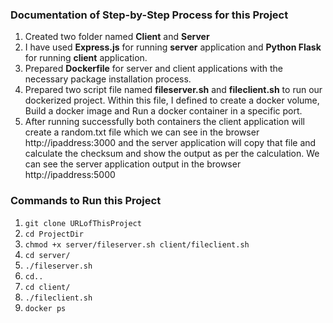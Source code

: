 ### Documentation of Step-by-Step Process for this Project

1. Created two folder named **Client** and **Server** 
2. I have used **Express.js** for running **server** application and **Python Flask** for running **client** application.
3. Prepared **Dockerfile** for server and client applications with the necessary package installation process.
4. Prepared two script file named **fileserver.sh** and **fileclient.sh** to run our dockerized project. Within this file, I defined to create a docker volume, Build a docker image and Run a docker container in a specific port.
5. After running successfully both containers the client application will create a random.txt file which we can see in the browser http://ipaddress:3000 and the server application will copy that file and calculate the checksum and show the output as per the calculation. We can see the server application output in the browser http://ipaddress:5000

### Commands to Run this Project
1. ```git clone URLofThisProject```
2. ```cd ProjectDir```
3. ```chmod +x server/fileserver.sh client/fileclient.sh```
4. ```cd server/```
5. ```./fileserver.sh```
6. ```cd..```
7. ```cd client/```
8. ```./fileclient.sh```
9. ```docker ps```
